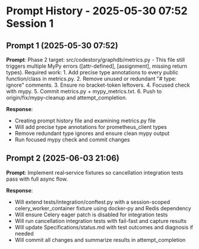 # Prompt History - 2025-05-30 07:52 Session 1

## Prompt 1 (2025-05-30 07:52)
**Prompt**: Phase 2 target: src/codestory/graphdb/metrics.py - This file still triggers multiple MyPy errors ([attr-defined], [assignment], missing return types). Required work: 1. Add precise type annotations to every public function/class in metrics.py. 2. Remove unused or redundant "# type: ignore" comments. 3. Ensure no bracket-token leftovers. 4. Focused check with mypy. 5. Commit metrics.py + mypy_metrics.txt. 6. Push to origin/fix/mypy-cleanup and attempt_completion.

**Response**: 
- Creating prompt history file and examining metrics.py file
- Will add precise type annotations for prometheus_client types
- Remove redundant type ignores and ensure clean mypy output
- Run focused mypy check and commit changes
## Prompt 2 (2025-06-03 21:06)
**Prompt**: Implement real‐service fixtures so cancellation integration tests pass with full async flow.

**Response**:
- Will extend tests/integration/conftest.py with a session-scoped celery_worker_container fixture using docker-py and Redis dependency
- Will ensure Celery eager patch is disabled for integration tests
- Will run cancellation integration tests with fail-fast and capture results
- Will update Specifications/status.md with test outcomes and diagnosis if needed
- Will commit all changes and summarize results in attempt_completion